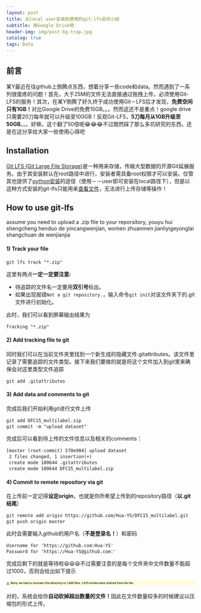 ```yaml
---
layout: post
title: 从local user安装到使用的git-lfs采坑小结
subtitle: 用Google Drive吧
header-img: img/post-bg-trap.jpg 
catalog: true
tags: Data
---
```


## 前言
某Y最近在往github上倒腾点东西，想着分享一些code和data。然而遇到了一系列很蛋疼的问题！首先，大于25M的文件无法直接通过拖拽上传，必须使用Git-LFS的服务！其次，在某Y倒腾了好久终于成功使用Git－LFS后才发现，<strong>免费空间只有1GB！</strong>对比Google Drive的免费15GB。。。然而这还不是重点！google drive只需要20刀每年就可以升级至100GB！反观Git-LFS，<strong>5刀每月从1GB升级至50GB</strong>。。。好嘛，这个翻了50倍呢😂😂😂不过既然踩了那么多坑研究的东西，还是在这分享给大家一些使用心得吧

## Installation

[Git LFS (Git Large File Storage)](https://git-lfs.github.com/)是一种用来存储，传输大型数据的开源Git延展服务。由于其安装默认在root路径中进行，安装者需具备root权限才可以安装。仅管其也提供了[python安装](https://packagecloud.io/github/git-lfs/install#bash-python)的途径（使用－－user即可安装在local路径下），但是以这种方式安装的git-lfs只能用来[查看文件](
https://pypi.org/project/git-lfs/)，无法进行上传存储等操作！


## How to use git-lfs

assume you need to upload a .zip file to your reporsitory, youyu hui shengcheng henduo de yincangwenjian, women zhuanmen jianliyigeyonglai shangchuan de wenjianjia

#### 1) Track your file

```
git lfs track "*.zip"
```

这里有两点<strong>一定一定要注意:</strong>
* 待追踪的文件名一定要用<strong>双引号</strong>标出。
* 如果出现报错```Not a git repository.```，输入命令```git init```对该文件夹下的.git文件进行初始化。

此时，我们可以看到屏幕输出结果为
```
Tracking "*.zip"
```

#### 2) Add tracking file to git
同时我们可以在当前文件夹里找到一个新生成的隐藏文件.gitattributes。该文件里记录了需要追踪的文件类型。接下来我们要做的就是将这个文件加入到git里来确保会对这里类型文件追踪
```
git add .gitattributes
```

#### 3) Add data and comments to git
完成后我们开始利用git进行文件上传
```
git add DFC15_multilabel.zip
git commit -m "upload dataset"
```

完成后可以看到待上传的文件信息以及相关的comments：
```
[master (root-commit) 570e904] upload dataset
 2 files changed, 1 insertion(+)
 create mode 100644 .gitattributes
 create mode 100644 DFC15_multilabel.zip
```

#### 4) Commit to remote repository via git
在上传前一定记得<strong>设定origin</strong>，也就是你所希望上传到的repository路径（<strong>以.git结尾</strong>）
```
git remote add origin https://github.com/Hua-YS/DFC15_multilabel.git
git push origin master
```

此时会需要输入github的用户名（<strong>不是登录名！</strong>）和密码
```
Username for 'https://github.com:Hua-YS'
Password for 'https://Hua-YS@github.com:'
```

完成后剩下的就是等待啦😆😆😆不过需要注意的是每个文件夹中文件数量不能超过1000，否则会给出如下提示
<img src="/img/post-gl-limit-nb.jpg" width="1000"/>

对的，系统会给你<strong>自动砍掉超出数量的文件！</strong>因此在文件数量较多的时候建议以压缩包的形式上传。

